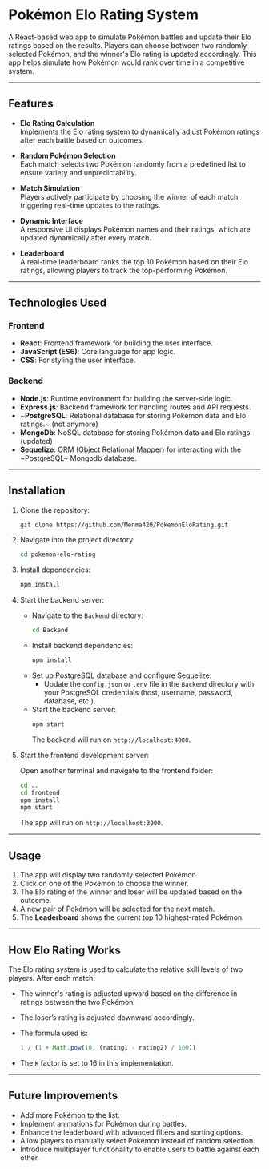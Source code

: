 # Pokémon Elo Rating System  

A React-based web app to simulate Pokémon battles and update their Elo ratings based on the results. Players can choose between two randomly selected Pokémon, and the winner's Elo rating is updated accordingly. This app helps simulate how Pokémon would rank over time in a competitive system.  

---

## Features  

- **Elo Rating Calculation**  
  Implements the Elo rating system to dynamically adjust Pokémon ratings after each battle based on outcomes.  

- **Random Pokémon Selection**  
  Each match selects two Pokémon randomly from a predefined list to ensure variety and unpredictability.  

- **Match Simulation**  
  Players actively participate by choosing the winner of each match, triggering real-time updates to the ratings.  

- **Dynamic Interface**  
  A responsive UI displays Pokémon names and their ratings, which are updated dynamically after every match.  

- **Leaderboard**  
  A real-time leaderboard ranks the top 10 Pokémon based on their Elo ratings, allowing players to track the top-performing Pokémon.  

---

## Technologies Used  

### Frontend  
- **React**: Frontend framework for building the user interface.  
- **JavaScript (ES6)**: Core language for app logic.  
- **CSS**: For styling the user interface.  

### Backend  
- **Node.js**: Runtime environment for building the server-side logic.  
- **Express.js**: Backend framework for handling routes and API requests.  
- ~**PostgreSQL**: Relational database for storing Pokémon data and Elo ratings.~ (not anymore)
- **MongoDb**: NoSQL database for storing Pokémon data and Elo ratings. (updated)
- **Sequelize**: ORM (Object Relational Mapper) for interacting with the ~PostgreSQL~ Mongodb database.  

---

## Installation  

1. Clone the repository:  

   ```bash
   git clone https://github.com/Menma420/PokemonEloRating.git
   ```

2. Navigate into the project directory:  

   ```bash
   cd pokemon-elo-rating
   ```

3. Install dependencies:  

   ```bash
   npm install
   ```

4. Start the backend server:  

   - Navigate to the `Backend` directory:  
     ```bash
     cd Backend
     ```
   - Install backend dependencies:  
     ```bash
     npm install
     ```
   - Set up PostgreSQL database and configure Sequelize:  
     - Update the `config.json` or `.env` file in the `Backend` directory with your PostgreSQL credentials (host, username, password, database, etc.).  
   - Start the backend server:  
     ```bash
     npm start
     ```  
     The backend will run on `http://localhost:4000`.  

5. Start the frontend development server:  

   Open another terminal and navigate to the frontend folder:  
   ```bash
   cd ..
   cd frontend
   npm install
   npm start
   ```  
   The app will run on `http://localhost:3000`.  

---

## Usage  

1. The app will display two randomly selected Pokémon.  
2. Click on one of the Pokémon to choose the winner.  
3. The Elo rating of the winner and loser will be updated based on the outcome.  
4. A new pair of Pokémon will be selected for the next match.  
5. The **Leaderboard** shows the current top 10 highest-rated Pokémon.  

---

## How Elo Rating Works  

The Elo rating system is used to calculate the relative skill levels of two players. After each match:  

- The winner's rating is adjusted upward based on the difference in ratings between the two Pokémon.  
- The loser’s rating is adjusted downward accordingly.  
- The formula used is:  

   ```javascript
   1 / (1 + Math.pow(10, (rating1 - rating2) / 100))
   ```  

- The `K` factor is set to 16 in this implementation.  

---

## Future Improvements  

- Add more Pokémon to the list.  
- Implement animations for Pokémon during battles.  
- Enhance the leaderboard with advanced filters and sorting options.  
- Allow players to manually select Pokémon instead of random selection.  
- Introduce multiplayer functionality to enable users to battle against each other.  
